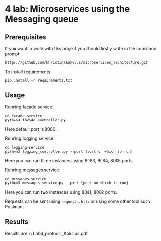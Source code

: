 # 4 lab: Microservices using the Messaging queue


## Prerequisites

If you want to work with this project you should firstly write in the command prompt:


```
https://github.com/khristinakokolus/microservices_architecture.git
```

To install requirements:

```
pip install -r requirements.txt
```

## Usage

Running facade service:

```
cd facade-service
python3 facade_controller.py
```
Here default port is 8080.


Running logging service: 

```
cd logging-service
python3 logging_controller.py --port {port on which to run}
```
Here you can run three instances using 8083, 8084, 8085 ports.


Running messages service:

```
cd messages-service
python3 messages_service.py --port {port on which to run}
```

Here you can run two instances using 8081, 8082 ports.


Requests can be sent using ```requests.http``` or using some other tool such Postman.

## Results

Results are in Lab4_protocol_Kokolus.pdf